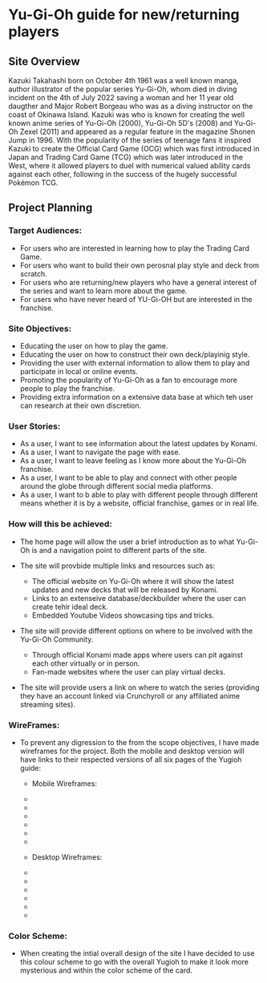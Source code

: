 # **Yu-Gi-Oh guide for new/returning players**
## **Site Overview**
Kazuki Takahashi born on October 4th 1961 was a well known manga, author illustrator of the popular series Yu-Gi-Oh,  whom died in diving incident on the 4th of July 2022 saving a woman and her 11 year old daugther and Major Robert Borgeau who was as a diving instructor on the coast of Okinawa Island. Kazuki was who is known for creating the well known anime series of Yu-Gi-Oh (2000), Yu-Gi-Oh 5D's (2008) and Yu-Gi-Oh Zexel (2011) and  appeared as a regular feature in the magazine Shonen Jump in 1996. With the popularity of the series of teenage fans it inspired Kazuki to create the Official Card Game (OCG) which was first introduced in Japan and Trading Card Game (TCG) which was later introduced in the West, where it allowed players to duel with numerical valued ability cards against each other, following in the success of the hugely successful Pokémon TCG. 

## **Project Planning**
### **Target Audiences:**
* For users who are interested in learning how to play the Trading Card Game.
* For users who want to build their own perosnal play style and deck from scratch.
* For users who are returning/new players who have a general interest of the series and want to learn more about the game.
* For users who have never heard of YU-Gi-OH but are interested in the franchise.

### **Site Objectives:**
* Educating the user on how to play the game.
* Educating the user on how to construct their own deck/playinig style.
* Providing the user with external information to allow them to play and participate in local or online events.
* Promoting the popularity of Yu-Gi-Oh as a fan to encourage more people to play the franchise.
* Providing extra information on a extensive data base at which teh user can research at their own discretion.

### **User Stories:**
* As a user, I want to see information about the latest updates by Konami.
* As a user, I want to navigate the page with ease.
* As a user, I want to leave feeling as I know more about the Yu-Gi-Oh franchise.
* As a user, I want to be able to play and connect with other people around the globe through different social media platforms.
* As a user, I want to b able to play with different people through different means whether it is by a website, official franchise, games or in real life.

### **How will this be achieved:**
* The home page will allow the user a brief introduction as to what Yu-Gi-Oh is and a navigation point to different parts of the site.

* The site will provbide multiple links and resources such as:
    * The official website on Yu-Gi-Oh where it will show the latest updates and new decks that will be released by Konami.
    * Links to an extenseive database/deckbuilder where the user can create tehir ideal deck.
    * Embedded Youtube Videos showcasing tips and tricks.

* The site will provide different options on where to be involved with the Yu-Gi-Oh Community.
    * Through official Konami made apps where users can pit against each other virtually or in person.
    * Fan-made websites where the user can play virtual decks.

* The site will provide users a link on where to watch the series (providing they have an account linked via Crunchyroll or any affiliated anime streaming sites).

### **WireFrames:**
* To prevent any digression to the from the scope objectives, I have made wireframes for the project. Both the mobile and desktop version will have links to their respected versions of all six pages of the Yugioh guide:

    * Mobile Wireframes:
    * 
    * 
    * 
    * 
    * 
    * 

    * Desktop Wireframes:
    * 
    * 
    * 
    * 
    * 
    * 


### **Color Scheme:**
 * When creating the intial overall design of the site I have decided to use this colour scheme to go with the overall Yugioh to make it look more mysterious and within the color scheme of the card.